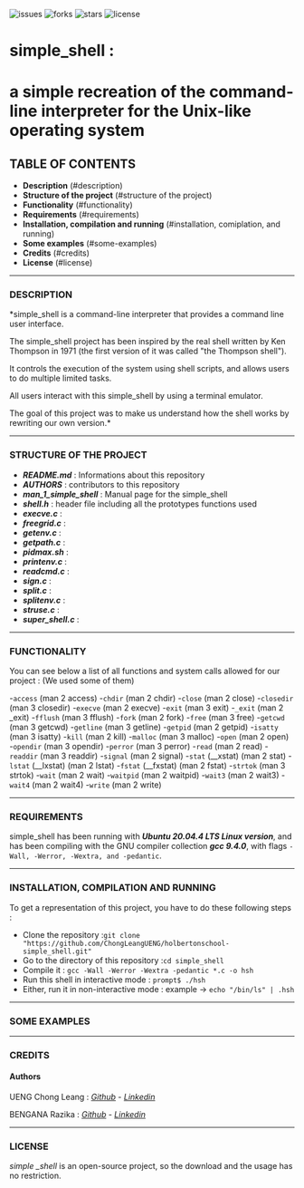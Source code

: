 ![issues](https://img.shields.io/github/issues/ChongLeangUENG/holbertonschool-simple_shell)
![forks](https://img.shields.io/github/forks/ChongLeangUENG/holbertonschool-simple_shell)
![stars](https://img.shields.io/github/stars/ChongLeangUENG/holbertonschool-simple_shell)
![license](https://img.shields.io/github/license/ChongLeangUENG/holbertonschool-simple_shell)


# simple_shell :
# a simple recreation of the command-line interpreter for the Unix-like operating system


## TABLE OF CONTENTS

- __Description__ (#description)
- __Structure of the project__ (#structure of the project)
- __Functionality__ (#functionality)
- __Requirements__ (#requirements)
- __Installation, compilation and running__ (#installation, comiplation, and running)
- __Some examples__ (#some-examples)
- __Credits__ (#credits)
- __License__ (#license)

***

### DESCRIPTION

*simple_shell is a command-line interpreter that provides a command line user interface.

The simple_shell project has been inspired by the real shell written by Ken Thompson in 1971 (the first version of it was called "the Thompson shell").

It controls the execution of the system using shell scripts, and allows users to do multiple limited tasks.


All users interact with this simple_shell by using a terminal emulator.


The goal of this project was to make us understand how the shell works by rewriting our own version.*

***

### STRUCTURE OF THE PROJECT

- __*README.md*__ : Informations about this repository
- __*AUTHORS*__ : contributors to this repository
- __*man_1_simple_shell*__ : Manual page for the simple_shell
- __*shell.h*__ : header file including all the prototypes functions used
- __*execve.c*__ :
- __*freegrid.c*__ :
- __*getenv.c*__ :
- __*getpath.c*__ :
- __*pidmax.sh*__ :
- __*printenv.c*__ :
- __*readcmd.c*__ :
- __*sign.c*__ :
- __*split.c*__ :
- __*splitenv.c*__ :
- __*struse.c*__ :
- __*super_shell.c*__ :

***

### FUNCTIONALITY

You can see below a list of all functions and system calls allowed for our project :
(We used some of them)

-``access`` (man 2 access)
-``chdir`` (man 2 chdir)
-``close`` (man 2 close)
-``closedir`` (man 3 closedir)
-``execve`` (man 2 execve)
-``exit`` (man 3 exit)
-``_exit`` (man 2 _exit)
-``fflush`` (man 3 fflush)
-``fork`` (man 2 fork)
-``free`` (man 3 free)
-``getcwd`` (man 3 getcwd)
-``getline`` (man 3 getline)
-``getpid`` (man 2 getpid)
-``isatty`` (man 3 isatty)
-``kill`` (man 2 kill)
-``malloc`` (man 3 malloc)
-``open`` (man 2 open)
-``opendir`` (man 3 opendir)
-``perror`` (man 3 perror)
-``read`` (man 2 read)
-``readdir`` (man 3 readdir)
-``signal`` (man 2 signal)
-``stat`` (__xstat) (man 2 stat)
-``lstat`` (__lxstat) (man 2 lstat)
-``fstat`` (__fxstat) (man 2 fstat)
-``strtok`` (man 3 strtok)
-``wait`` (man 2 wait)
-``waitpid`` (man 2 waitpid)
-``wait3`` (man 2 wait3)
-``wait4`` (man 2 wait4)
-``write`` (man 2 write)

***

### REQUIREMENTS

simple_shell has been running with __*Ubuntu 20.04.4 LTS Linux version*__, and has been compiling with the GNU compiler collection __*gcc 9.4.0*__, with flags ``-Wall, -Werror, -Wextra, and -pedantic``.

***

### INSTALLATION, COMPILATION AND RUNNING

To get a representation of this project, you have to do these following steps :

- Clone the repository :``git clone "https://github.com/ChongLeangUENG/holbertonschool-simple_shell.git"``
- Go to the directory of this repository :``cd simple_shell``
- Compile it : ``gcc -Wall -Werror -Wextra -pedantic *.c -o hsh``
- Run this shell in interactive mode : ``prompt$ ./hsh``
- Either, run it in non-interactive mode : example -> ``echo "/bin/ls" | .hsh``

***

### SOME EXAMPLES

***

### CREDITS

#### Authors

UENG Chong Leang : *[Github](https://github.com/ChongLeangUENG)* - *[Linkedin](https://www.linkedin.com/in/chong-leang-ueng-78521b23b/)*

BENGANA Razika : *[Github](https://github.com/Razika-Bengana)* - *[Linkedin](https://www.linkedin.com/in/razika-bengana-065284243/)*

***

### LICENSE

*simple _shell* is an open-source project, so the download and the usage has no restriction.
